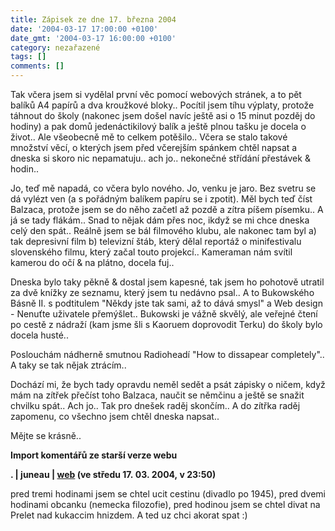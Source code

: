 ```yaml
---
title: Zápisek ze dne 17. března 2004
date: '2004-03-17 17:00:00 +0100'
date_gmt: '2004-03-17 16:00:00 +0100'
category: nezařazené
tags: []
comments: []
---
```

<p>Tak včera jsem si vydělal první věc pomocí webových stránek, a to pět balíků A4 papírů a dva kroužkové  bloky.. Pocítil jsem tíhu výplaty, protože táhnout do školy (nakonec jsem došel navíc ještě asi o 15 minut pozděj  do hodiny) a pak domů jedenáctikilový balík a ještě plnou tašku je docela o život.. Ale všeobecně mě to  celkem potěšilo.. Včera se stalo takové množství věcí, o kterých jsem před včerejším spánkem chtěl napsat a  dneska si skoro nic nepamatuju.. ach jo.. nekonečné střídání přestávek &amp; hodin..</p>
<p>Jo, teď mě napadá, co včera bylo nového. Jo, venku je jaro. Bez svetru se dá vylézt ven (a s pořádným balíkem  papíru se i zpotit). Měl bych teď číst Balzaca, protože jsem se do něho začetl až pozdě a zítra píšem písemku..  A já se tady flákám.. Snad to nějak dám přes noc, ikdyž se mi chce dneska celý den spát.. Reálně jsem se bál  filmového klubu, ale nakonec tam byl a) tak depresivní film b) televizní štáb, který dělal reportáž o minifestivalu  slovenského filmu, který začal touto projekcí.. Kameraman nám svítil kamerou do očí &amp; na plátno, docela fuj..  </p>
<p>Dneska bylo taky pěkně &amp; dostal jsem kapesné, tak jsem ho pohotově utratil za dvě knížky ze seznamu, který  jsem tu nedávno psal.. A to Bukowského Básně II. s podtitulem &quot;Někdy jste tak sami, až to dává smysl&quot;  a Web design - Nenuťte uživatele přemýšlet.. Bukowski je vážně skvělý, ale veřejné čtení po cestě z nádraží (kam  jsme šli s Kaoruem doprovodit Terku) do školy bylo docela husté..  </p>
<p>Poslouchám nádherně smutnou Radioheadí &quot;How to dissapear completely&quot;.. A taky se tak nějak ztrácím..</p>
<p>Dochází mi, že bych tady opravdu neměl sedět a psát zápisky o ničem, když mám na zítřek přečíst toho Balzaca,  naučit se němčinu a ještě se snažit chvilku spát.. Ach jo.. Tak pro dnešek raděj skončím.. A do zítřka raděj zapomenu,  co všechno jsem chtěl dneska napsat..</p>
<p>Mějte se krásně..</p>
<div class="import-komentaru">
<p><strong>Import komentářů ze starší verze webu</strong></p>
<div class="comment">
<p style="font-weight:bold"><span class="compredmet">.</span> | <span class="comname">juneau</span> |  <a href="https://juneau.wz.cz">web</a> (ve&nbsp;středu&nbsp;17.&nbsp;03.&nbsp;2004,&nbsp;v&nbsp;23:50)</p>
<p>pred tremi hodinami jsem se chtel ucit cestinu (divadlo po 1945), pred dvemi hodinami obcanku (nemecka filozofie), pred hodinou jsem se chtel divat na Prelet nad kukaccim hnizdem. A ted uz chci akorat spat :) </p>
</div>
</div>
